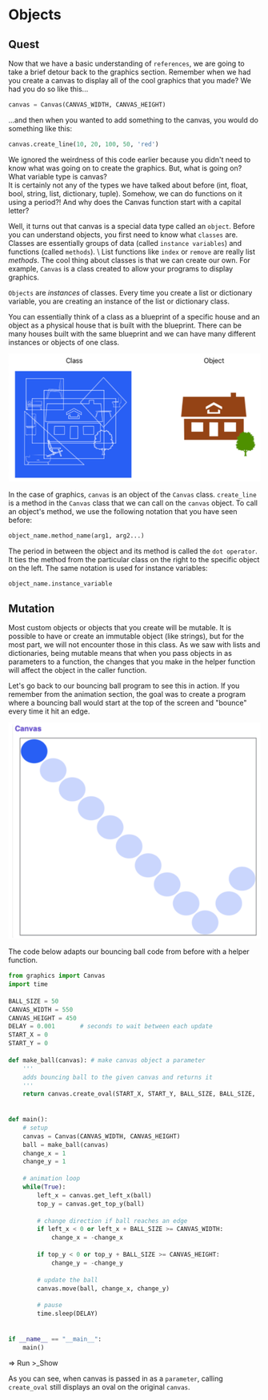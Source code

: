 # Objects
## Quest
Now that we have a basic understanding of `references`, we are going to take a brief detour back to the graphics section. Remember when we had you create a canvas to display all of the cool graphics that you made? We had you do so like this...

```python
canvas = Canvas(CANVAS_WIDTH, CANVAS_HEIGHT)
```

...and then when you wanted to add something to the canvas, you would do something like this: 

```python
canvas.create_line(10, 20, 100, 50, 'red') 
```

We ignored the weirdness of this code earlier because you didn't need to know what was going on to create the graphics. But, what is going on? What variable type is canvas? \
It is certainly not any of the types we have talked about before (int, float, bool, string, list, dictionary, tuple). Somehow, we can do functions on it using a period?! And why does the Canvas function start with a capital letter? 

Well, it turns out that canvas is a special data type called an `object`. Before you can understand objects, you first need to know what `classes` are. \
Classes are essentially groups of data (called `instance variables`) and functions (called `methods`). \ 
List functions like `index` or `remove` are really list *methods*. The cool thing about classes is that we can create our own. For example, `Canvas` is a class created to allow your programs to display graphics.

`Objects` are *instances* of classes. Every time you create a list or dictionary variable, you are creating an instance of the list or dictionary class. 

You can essentially think of a class as a blueprint of a specific house and an object as a physical house that is built with the blueprint. There can be many houses built with the same blueprint and we can have many different instances or objects of one class. 

![alt text](Images/image04.png)

In the case of graphics, `canvas` is an object of the `Canvas` class. `create_line` is a method in the `Canvas` class that we can call on the `canvas` object. To call an object's method, we use the following notation that you have seen before: 

```python
object_name.method_name(arg1, arg2...)
```

The period in between the object and its method is called the `dot operator`. It ties the method from the particular class on the right to the specific object on the left. The same notation is used for instance variables: 

```python
object_name.instance_variable
```

## Mutation
Most custom objects or objects that you create will be mutable. It is possible to have or create an immutable object (like strings), but for the most part, we will not encounter those in this class. As we saw with lists and dictionaries, being mutable means that when you pass objects in as parameters to a function, the changes that you make in the helper function will affect the object in the caller function. 

Let's go back to our bouncing ball program to see this in action. If you remember from the animation section, the goal was to create a program where a bouncing ball would start at the top of the screen and "bounce" every time it hit an edge. 

![alt text](Images/image05.png)

The code below adapts our bouncing ball code from before with a helper function. 

```python
from graphics import Canvas
import time

BALL_SIZE = 50
CANVAS_WIDTH = 550
CANVAS_HEIGHT = 450
DELAY = 0.001       # seconds to wait between each update
START_X = 0
START_Y = 0

def make_ball(canvas): # make canvas object a parameter
    '''
    adds bouncing ball to the given canvas and returns it
    '''
    return canvas.create_oval(START_X, START_Y, BALL_SIZE, BALL_SIZE, 'blue')
    

def main():
    # setup
    canvas = Canvas(CANVAS_WIDTH, CANVAS_HEIGHT)
    ball = make_ball(canvas)
    change_x = 1
    change_y = 1
    
    # animation loop
    while(True): 
        left_x = canvas.get_left_x(ball)
        top_y = canvas.get_top_y(ball)
        
        # change direction if ball reaches an edge
        if left_x < 0 or left_x + BALL_SIZE >= CANVAS_WIDTH:
            change_x = -change_x
        
        if top_y < 0 or top_y + BALL_SIZE >= CANVAS_HEIGHT:
            change_y = -change_y
        
        # update the ball
        canvas.move(ball, change_x, change_y)
        
        # pause
        time.sleep(DELAY)
    
    
if __name__ == "__main__":
    main()
```
=> Run >_Show

As you can see, when canvas is passed in as a `parameter`, calling `create_oval` still displays an oval on the original `canvas`. 
